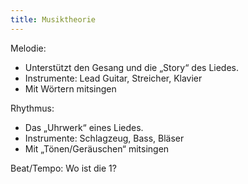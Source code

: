 ```yaml
---
title: Musiktheorie
---
```


Melodie:

- Unterstützt den Gesang und die „Story“ des Liedes.
- Instrumente: Lead Guitar, Streicher, Klavier
- Mit Wörtern mitsingen

Rhythmus:

- Das „Uhrwerk“ eines Liedes.
- Instrumente: Schlagzeug, Bass, Bläser
- Mit „Tönen/Geräuschen“  mitsingen

Beat/Tempo: Wo ist die 1?
